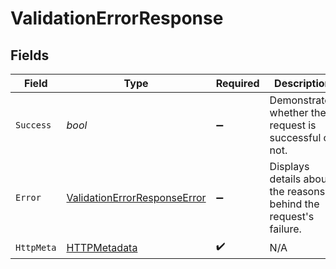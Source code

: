 # ValidationErrorResponse


## Fields

| Field                                                                                   | Type                                                                                    | Required                                                                                | Description                                                                             | Example                                                                                 |
| --------------------------------------------------------------------------------------- | --------------------------------------------------------------------------------------- | --------------------------------------------------------------------------------------- | --------------------------------------------------------------------------------------- | --------------------------------------------------------------------------------------- |
| `Success`                                                                               | *bool*                                                                                  | :heavy_minus_sign:                                                                      | Demonstrates whether the request is successful or not.                                  | <nil>                                                                                   |
| `Error`                                                                                 | [ValidationErrorResponseError](../../Models/Components/ValidationErrorResponseError.md) | :heavy_minus_sign:                                                                      | Displays details about the reasons behind the request's failure.                        |                                                                                         |
| `HttpMeta`                                                                              | [HTTPMetadata](../../Models/Components/HTTPMetadata.md)                                 | :heavy_check_mark:                                                                      | N/A                                                                                     |                                                                                         |